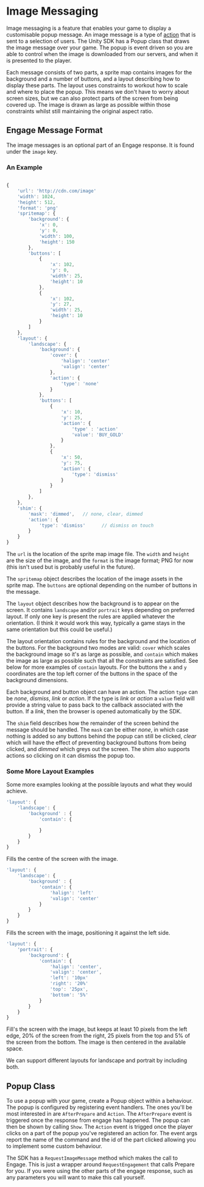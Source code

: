 # Image Messaging

Image messaging is a feature that enables your game to display a customisable popup message.  An image message is a type of [action](https://www.deltadna.net/deltadna/unitysdk/dev/engagements/actions) that is sent to a selection of users.  The Unity SDK has a
Popup class that draws the image message over your game.  The popup is event driven so you are
able to control when the image is downloaded from our servers, and when it is presented to the
player.

Each message consists of two parts, a sprite map contains images for the background and a number
of buttons, and a layout describing how to display these parts.  The layout uses constraints to
workout how to scale and where to place the popup.  This means we don't have to worry about
screen sizes, but we can also protect parts of the screen from being covered up.  The image is
drawn as large as possible within those constraints whilst still maintaining the original aspect
ratio.

## Engage Message Format

The image messages is an optional part of an Engage response. It is found under the `image` key.

### An Example


```javascript

{
    'url': 'http://cdn.com/image'
    'width': 1024,
    'height': 512,
    'format': 'png'
    'spritemap': {
        'background': {
            'x': 0,
            'y': 0,
            'width': 100,
            'height': 150
        },
        'buttons': [
            {
                'x': 102,
                'y': 0,
                'width': 25,
                'height': 10
            },
            {
                'x': 102,
                'y': 27,
                'width': 25,
                'height': 10
            }
        ]
    },
    'layout': {
        'landscape': {
            'background': {
                'cover': {
                    'halign': 'center'
                    'valign': 'center'
                },
                'action': {
                    'type': 'none'
                }
            },
            'buttons': [
                {
                    'x': 10,
                    'y': 25,
                    'action': {
                        'type' : 'action'
                        'value': 'BUY_GOLD'
                    }
                },
                {
                    'x': 50,
                    'y': 75,
                    'action': {
                        'type': 'dismiss'
                    }
                }
            ]
        },
    },
    'shim': {
        'mask': 'dimmed',   // none, clear, dimmed
        'action': {
            'type': 'dismiss'      // dismiss on touch
        }
    }
}

```

The `url` is the location of the sprite map image file.  The `width` and `height` are the size of
the image, and the `format` is the image format; PNG for now (this isn't used but is probably useful in the future).

The `spritemap` object describes the location of the image assets in the sprite map.  The `buttons`
are optional depending on the number of buttons in the message.

The `layout` object describes how the background is to appear on the screen.  It contains
`landscape` and/or `portrait` keys depending on preferred layout.  If only one key is present
the rules are applied whatever the orientation. (I think it would work this way, typically a game stays in the same orientation but this could be useful.)

The layout orientation contains rules for the background and the location of the buttons.  For the background two modes are valid: `cover` which scales the background image so it's as large as possible, and `contain` which makes the image as large as possible such that all the constraints are satisfied.  See below for more examples of `contain` layouts.  For the buttons the `x` and `y` coordinates are the top left corner of the buttons in the space of the background dimensions.

Each background and button object can have an action.  The action `type` can be *none*, *dismiss*, *link* or *action*.  If the type is *link* or *action* a `value` field will provide a string value to pass back to the callback associated with the button.  If a *link*, then the browser is opened automatically by the SDK.

The `shim` field describes how the remainder of the screen behind the message should be handled.  The `mask` can be either *none*, in which case nothing is added so any buttons behind the popup can still be clicked, *clear* which will have the effect of preventing background buttons from being clicked, and *dimmed* which greys out the screen.  The shim also supports actions so clicking on it can dismiss the popup too.

### Some More Layout Examples

Some more examples looking at the possible layouts and what they would achieve.

```javascript
'layout': {
    'landscape': {
        'background' : {
            'contain': {

            }
        }
    }
}
```
Fills the centre of the screen with the image.

```javascript
'layout': {
    'landscape': {
        'background' : {
            'contain': {
                'halign': 'left'
                'valign': 'center'
            }
        }
    }
}
```
Fills the screen with the image, positioning it against the left side.

```javascript
'layout': {
    'portrait': {
        'background': {
            'contain': {
                'halign': 'center',
                'valign': 'center',
                'left': '10px'
                'right': '20%'
                'top': '25px',
                'bottom': '5%'
            }
        }
    }
}
```
Fill's the screen with the image, but keeps at least 10 pixels from the left edge, 20% of the screen from the right, 25 pixels from the top and 5% of the screen from the bottom.  The image is then centered in the available space.

We can support different layouts for landscape and portrait by including both.

## Popup Class

To use a popup with your game, create a Popup object within a behaviour.  The popup is configured
by registering event handlers.  The ones you'll be most interested in are `AfterPrepare` and
`Action`.  The `AfterPrepare` event is triggered once the response from engage has happened.  The
popup can then be shown by calling `Show`.  The `Action` event is trigged once the player clicks on
a part of the popup you've registered an action for.  The event args report the name of the command
and the id of the part clicked allowing you to implement some custom behaviour.  

The SDK has a `RequestImageMessage` method which makes the call to Engage.  This is just a wrapper
around `RequestEngagement` that calls Prepare for you.  If you were using the other parts of the
engage response, such as any parameters you will want to make this call yourself.
